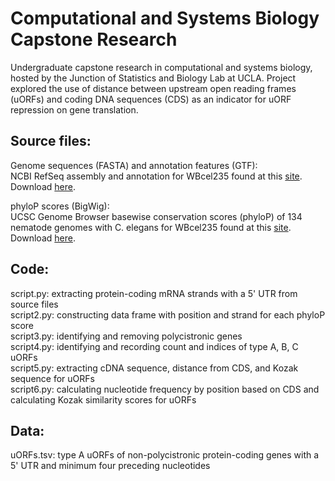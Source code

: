 # Computational and Systems Biology Capstone Research
Undergraduate capstone research in computational and systems biology, hosted by the Junction of Statistics and Biology Lab at UCLA. Project explored the use of distance between upstream open reading frames (uORFs) and coding DNA sequences (CDS) as an indicator for uORF repression on gene translation.

## Source files:
Genome sequences (FASTA) and annotation features (GTF):\
NCBI RefSeq assembly and annotation for WBcel235 found at this [site](https://www.ncbi.nlm.nih.gov/datasets/genome/GCF_000002985.6/). Download [here](https://api.ncbi.nlm.nih.gov/datasets/v2/genome/accession/GCF_000002985.6/download?include_annotation_type=GENOME_FASTA&include_annotation_type=GENOME_GTF).

phyloP scores (BigWig):\
UCSC Genome Browser basewise conservation scores (phyloP) of 134 nematode genomes with C. elegans for WBcel235 found at this [site](https://hgdownload.soe.ucsc.edu/goldenPath/ce11/phyloP135way/). Download [here](https://hgdownload.soe.ucsc.edu/goldenPath/ce11/phyloP135way/ce11.phyloP135way.bw).

## Code:
script.py: extracting protein-coding mRNA strands with a 5' UTR from source files\
script2.py: constructing data frame with position and strand for each phyloP score\
script3.py: identifying and removing polycistronic genes\
script4.py: identifying and recording count and indices of type A, B, C uORFs\
script5.py: extracting cDNA sequence, distance from CDS, and Kozak sequence for uORFs\
script6.py: calculating nucleotide frequency by position based on CDS and calculating Kozak similarity scores for uORFs

## Data:
uORFs.tsv: type A uORFs of non-polycistronic protein-coding genes with a 5' UTR and minimum four preceding nucleotides
